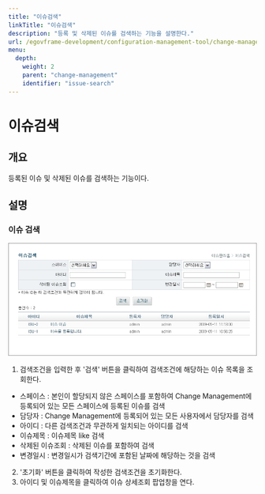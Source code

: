 ```yaml
---
title: "이슈검색"
linkTitle: "이슈검색"
description: "등록 및 삭제된 이슈를 검색하는 기능을 설명한다."
url: /egovframe-development/configuration-management-tool/change-management/issue-search/
menu:
  depth:
    weight: 2
    parent: "change-management"
    identifier: "issue-search"
---
```


# 이슈검색

## 개요

등록된 이슈 및 삭제된 이슈를 검색하는 기능이다.

## 설명

### 이슈 검색

![이슈 검색](./images/issue-search.jpg)

1. 검색조건을 입력한 후 '검색' 버튼을 클릭하여 검색조건에 해당하는 이슈 목록을 조회한다.

* 스페이스 : 본인이 할당되지 않은 스페이스를 포함하여 Change Management에 등록되어 있는 모든 스페이스에 등록된 이슈를 검색
* 담당자 : Change Management에 등록되어 있는 모든 사용자에서 담당자를 검색
* 아이디 : 다른 검색조건과 무관하게 일치되는 아이디를 검색
* 이슈제목 : 이슈제목 like 검색
* 삭제된 이슈조회 : 삭제된 이슈를 포함하여 검색
* 변경일시 : 변경일시가 검색기간에 포함된 날짜에 해당하는 것을 검색

2. '초기화' 버튼을 클릭하여 작성한 검색조건을 초기화한다.
3. 아이디 및 이슈제목을 클릭하여 이슈 상세조회 팝업창을 연다.
